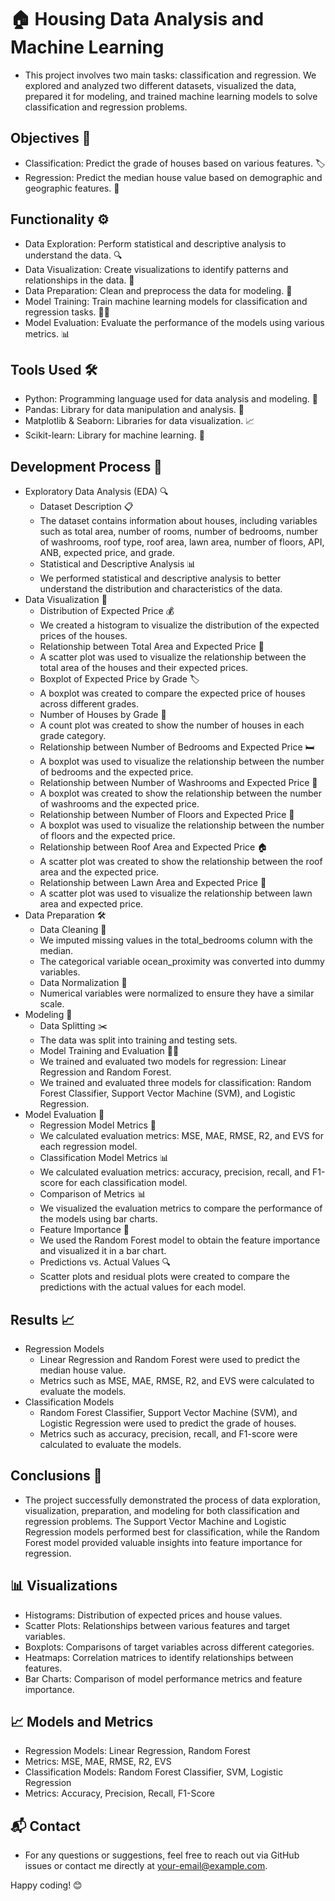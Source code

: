 # 🏠 Housing Data Analysis and Machine Learning
- This project involves two main tasks: classification and regression. We explored and analyzed two different datasets, visualized the data, prepared it for modeling, and trained machine learning models to solve classification and regression problems.

## Objectives 🎯
- Classification: Predict the grade of houses based on various features. 🏷️
- Regression: Predict the median house value based on demographic and geographic features. 🏡

## Functionality ⚙️
- Data Exploration: Perform statistical and descriptive analysis to understand the data. 🔍
- Data Visualization: Create visualizations to identify patterns and relationships in the data. 🎨
- Data Preparation: Clean and preprocess the data for modeling. 🧹
- Model Training: Train machine learning models for classification and regression tasks. 🏋️‍♂️
- Model Evaluation: Evaluate the performance of the models using various metrics. 📊

## Tools Used 🛠️
- Python: Programming language used for data analysis and modeling. 🐍
- Pandas: Library for data manipulation and analysis. 🐼
- Matplotlib & Seaborn: Libraries for data visualization. 📈
- Scikit-learn: Library for machine learning. 🤖

## Development Process 🚀
- Exploratory Data Analysis (EDA) 🔍
  - Dataset Description 📋
   - The dataset contains information about houses, including variables such as total area, number of rooms, number of bedrooms, number of washrooms, roof type, roof area, lawn area, number of floors, API, ANB, expected price, and grade.
  - Statistical and Descriptive Analysis 📊
   - We performed statistical and descriptive analysis to better understand the distribution and characteristics of the data.
- Data Visualization 🎨
  - Distribution of Expected Price 💰
   - We created a histogram to visualize the distribution of the expected prices of the houses.
  - Relationship between Total Area and Expected Price 📏
   - A scatter plot was used to visualize the relationship between the total area of the houses and their expected prices.
  - Boxplot of Expected Price by Grade 🏷️
   - A boxplot was created to compare the expected price of houses across different grades.
  - Number of Houses by Grade 🏡
   - A count plot was created to show the number of houses in each grade category.
  - Relationship between Number of Bedrooms and Expected Price 🛏️
   - A boxplot was used to visualize the relationship between the number of bedrooms and the expected price.
  - Relationship between Number of Washrooms and Expected Price 🚿
   - A boxplot was created to show the relationship between the number of washrooms and the expected price.
  - Relationship between Number of Floors and Expected Price 🏢
   - A boxplot was used to visualize the relationship between the number of floors and the expected price.
  - Relationship between Roof Area and Expected Price 🏠
   - A scatter plot was created to show the relationship between the roof area and the expected price.
  - Relationship between Lawn Area and Expected Price 🌳
   - A scatter plot was used to visualize the relationship between lawn area and expected price.
- Data Preparation 🛠️
  - Data Cleaning 🧹
   - We imputed missing values in the total_bedrooms column with the median.
   - The categorical variable ocean_proximity was converted into dummy variables.
  - Data Normalization 📏
   - Numerical variables were normalized to ensure they have a similar scale.
- Modeling 🤖
  - Data Splitting ✂️
   - The data was split into training and testing sets.
  - Model Training and Evaluation 🏋️‍♂️
   - We trained and evaluated two models for regression: Linear Regression and Random Forest.
   - We trained and evaluated three models for classification: Random Forest Classifier, Support Vector Machine (SVM), and Logistic Regression.
- Model Evaluation 🧮
  - Regression Model Metrics 📏
   - We calculated evaluation metrics: MSE, MAE, RMSE, R2, and EVS for each regression model.
  - Classification Model Metrics 📊
   - We calculated evaluation metrics: accuracy, precision, recall, and F1-score for each classification model.
  - Comparison of Metrics 📊
   - We visualized the evaluation metrics to compare the performance of the models using bar charts.
  - Feature Importance 🌟
   - We used the Random Forest model to obtain the feature importance and visualized it in a bar chart.
  - Predictions vs. Actual Values 🔍
   - Scatter plots and residual plots were created to compare the predictions with the actual values for each model.

## Results 📈
- Regression Models
  - Linear Regression and Random Forest were used to predict the median house value.
  - Metrics such as MSE, MAE, RMSE, R2, and EVS were calculated to evaluate the models.
- Classification Models
  - Random Forest Classifier, Support Vector Machine (SVM), and Logistic Regression were used to predict the grade of houses.
  - Metrics such as accuracy, precision, recall, and F1-score were calculated to evaluate the models.
    
## Conclusions 📝
- The project successfully demonstrated the process of data exploration, visualization, preparation, and modeling for both classification and regression problems. The Support Vector Machine and Logistic Regression models performed best for classification, while the Random Forest model provided valuable insights into feature importance for regression.

## 📊 Visualizations
- Histograms: Distribution of expected prices and house values.
- Scatter Plots: Relationships between various features and target variables.
- Boxplots: Comparisons of target variables across different categories.
- Heatmaps: Correlation matrices to identify relationships between features.
- Bar Charts: Comparison of model performance metrics and feature importance.

## 📈 Models and Metrics
- Regression Models: Linear Regression, Random Forest
- Metrics: MSE, MAE, RMSE, R2, EVS
- Classification Models: Random Forest Classifier, SVM, Logistic Regression
- Metrics: Accuracy, Precision, Recall, F1-Score

## 📬 Contact
- For any questions or suggestions, feel free to reach out via GitHub issues or contact me directly at your-email@example.com.

Happy coding! 😊
